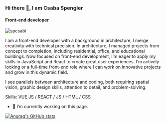 ### Hi there 👋, I am Csaba Spengler
#### Front-end developer
![spcsabi](/spcsabi.png)

I am a front-end developer with a background in architecture, I merge creativity with technical precision. In architecture, I managed projects from concept to completion, including residential, office, and educational buildings.
Now focused on front-end development, I’m eager to apply my skills in JavaScript and React to create great user experiences. I’m actively looking or a full-time front-end role where I can work on innovative projects and grow in this dynamic field.

I see parallels between architecture and coding, both requiring spatial vision, graphic design skills, attention to detail, and problem-solving.

Skills: VUE JS / REACT / JS / HTML / CSS

- 🔭 I’m currently working on this page. 


[![Anurag's GitHub stats](https://github-readme-stats.vercel.app/api?username=spcsabi)](https://github.com/anuraghazra/github-readme-stats)


